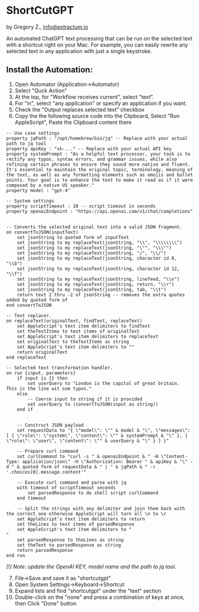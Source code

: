 # ShortCutGPT
by Gregory Z., info@extractum.io

An automated ChatGPT text processing that can be run on the selected text with a shortcut right on your Mac.
For example, you can easily rewrite any selected text in any application with just a single keystroke.

## Install the Automation:
1. Open Automator (Application->Automator)
2. Select "Quck Action"
3. At the top, for "Workflow receives current", select "text".
4. For "in", select "any application" or specify an application if you want.
5. Check the "Output replaces selected text" checkbox
6. Copy the the following source code into the Clipboard, Select "Run AppleScript", Paste the Clipboard content there

```
-- Use case settings
property jqPath : "/opt/homebrew/bin/jq" -- Replace with your actual path to jq tool
property apiKey : "sk-..." -- Replace with your actual API key
property systemPrompt : "As a helpful text processor, your task is to rectify any typos, syntax errors, and grammar issues, while also refining certain phrases to ensure they sound more native and fluent. It's essential to maintain the original topic, terminology, meaning of the text, as well as any formatting elements such as emojis and bullet points. Your goal is to enhance the text to make it read as if it were composed by a native US speaker."
property model : "gpt-4"

-- System settings
property scriptTimeout : 10 -- script timeout in seconds
property openaiEndpoint : "https://api.openai.com/v1/chat/completions"


-- Converts the selected original text into a valid JSON fragment.
on convertToJSON(inputText)
	set jsonString to quoted form of inputText
	set jsonString to my replaceText(jsonString, "\\", "\\\\\\\\")
	set jsonString to my replaceText(jsonString, "\"", "\\\"")
	set jsonString to my replaceText(jsonString, "/", "\\/")
	set jsonString to my replaceText(jsonString, character id 8, "\\b")
	set jsonString to my replaceText(jsonString, character id 12, "\\f")
	set jsonString to my replaceText(jsonString, linefeed, "\\n")
	set jsonString to my replaceText(jsonString, return, "\\r")
	set jsonString to my replaceText(jsonString, tab, "\\t")
	return text 2 thru -2 of jsonString -- removes the extra quotes added by quoted form of
end convertToJSON

-- Text replacer.
on replaceText(originalText, findText, replaceText)
	set AppleScript's text item delimiters to findText
	set theTextItems to text items of originalText
	set AppleScript's text item delimiters to replaceText
	set originalText to theTextItems as string
	set AppleScript's text item delimiters to ""
	return originalText
end replaceText

-- Selected text transformation handler.
on run {input, parameters}
	if input is {} then
		set userQuery to "London is the capital of great britain.
This is the line wit som typos."
	else
		-- Coerce input to string if it is provided
		set userQuery to (convertToJSON(input as string))
	end if
	
	
	-- Construct JSON payload
	set requestData to "{ \"model\": \"" & model & "\", \"messages\": [ { \"role\": \"system\", \"content\": \"" & systemPrompt & "\" }, { \"role\": \"user\", \"content\": \"" & userQuery & "\" } ] }"
	
	-- Prepare curl command
	set curlCommand to "curl -s " & openaiEndpoint & " -H \"Content-Type: application/json\" -H \"Authorization: Bearer " & apiKey & "\" -d " & quoted form of requestData & " | " & jqPath & " -r '.choices[0].message.content'"
	
	-- Execute curl command and parse with jq
	with timeout of scriptTimeout seconds
		set parsedResponse to do shell script curlCommand
	end timeout
	
	-- Split the strings with any delimiter and join them back with the correct one otherwise AppleScript will turn all \n to \r
	set AppleScript's text item delimiters to return
	set theLines to text items of parsedResponse
	set AppleScript's text item delimiters to "
"
	set parsedResponse to theLines as string
	set theText to parsedResponse as string
	return parsedResponse
end run
```

*[!] Note: update the OpenAI KEY, model name and the path to jq tool.* 

7. File->Save and save it as "shortcutgpt"
8. Open System Settings->Keyboard->Shortcut
9. Expand lists and find "shortcutgpt" under the "text" section
10. Double-click on the "none" and press a combination of keys at once, then Click "Done" button
